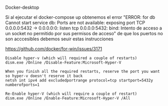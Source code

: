 
Docker-desktop

Si al ejecutar el docker-compose up obtenemos el error "ERROR: for db  Cannot start service db: Ports are not available: exposing port TCP 0.0.0.0:5432 -> 0.0.0.0:0: listen tcp 0.0.0.0:5432: bind: Intento de acceso a un socket no permitido por sus permisos de acceso" de que los puertos no son acccesibles debemos seuir estas instrucciones

https://github.com/docker/for-win/issues/3171



    Disable hyper-v (which will required a couple of restarts)
    dism.exe /Online /Disable-Feature:Microsoft-Hyper-V

    When you finish all the required restarts, reserve the port you want so hyper-v doesn't reserve it back
    netsh int ipv4 add excludedportrange protocol=tcp startport=5432y numberofports=1

    Re-Enable hyper-V (which will require a couple of restart)
    dism.exe /Online /Enable-Feature:Microsoft-Hyper-V /All
